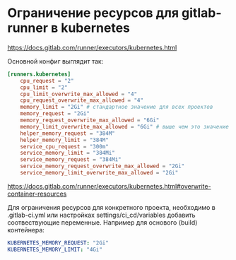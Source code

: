 # Ограничение ресурсов для gitlab-runner в kubernetes

https://docs.gitlab.com/runner/executors/kubernetes.html

Основной конфиг выглядит так:
```conf
[runners.kubernetes]
    cpu_request = "2"
    cpu_limit = "2"
    cpu_limit_overwrite_max_allowed = "4"
    cpu_request_overwrite_max_allowed = "4"
    memory_limit = "2Gi" # стандартное значение для всех проектов
    memory_request = "2Gi"
    memory_request_overwrite_max_allowed = "6Gi"
    memory_limit_overwrite_max_allowed = "6Gi" # выше чем это значение мы не сможет указать в проекте.
    helper_memory_request = "384M"
    helper_memory_limit = "384M"
    service_cpu_request = "300m"
    service_memory_limit = "384Mi"
    service_memory_request = "384Mi"
    service_memory_request_overwrite_max_allowed = "2Gi"
    service_memory_limit_overwrite_max_allowed = "2Gi"
```

https://docs.gitlab.com/runner/executors/kubernetes.html#overwrite-container-resources

Для ограничения ресурсов для конкретного проекта, необходимо в .gitlab-ci.yml или настройках settings/ci_cd/variables добавить соотвествующие переменные. Например для основого (build) контейнера:

```yaml
KUBERNETES_MEMORY_REQUEST: "2Gi"
KUBERNETES_MEMORY_LIMIT: "4Gi"
```
